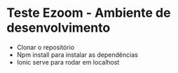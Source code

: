 # Teste Ezoom - Ambiente de desenvolvimento

- Clonar o repositório
- Npm install para instalar as dependências
- Ionic serve para rodar em localhost
